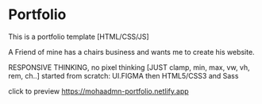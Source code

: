# Portfolio
This is a portfolio template [HTML/CSS/JS]

A Friend of mine has a chairs business and wants me to create his website.

RESPONSIVE THINKING, no pixel thinking [JUST clamp, min, max, vw, vh, rem, ch..]
started from scratch: UI.FIGMA then HTML5/CSS3 and Sass



click to preview https://mohaadmn-portfolio.netlify.app
